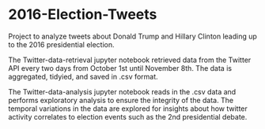 # 2016-Election-Tweets
Project to analyze tweets about Donald Trump and Hillary Clinton leading up to the 2016 presidential election.

The Twitter-data-retrieval jupyter notebook retrieved data from the Twitter API every two days from October 1st until November 8th. The data is aggregated, tidyied, and saved in .csv format.

The Twitter-data-analysis jupyter notebook reads in the .csv data and performs exploratory analysis to ensure the integrity of the data. The temporal variations in the data are explored for insights about how twitter activity correlates to election events such as the 2nd presidential debate. 
